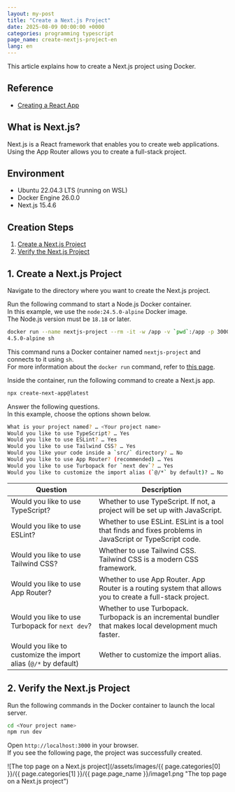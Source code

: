 ```yaml
---
layout: my-post
title: "Create a Next.js Project"
date: 2025-08-09 00:00:00 +0000
categories: programming typescript
page_name: create-nextjs-project-en
lang: en
---
```


This article explains how to create a Next.js project using Docker.

## Reference
- [Creating a React App](https://react.dev/learn/creating-a-react-app)

## What is Next.js?
Next.js is a React framework that enables you to create web applications.  
Using the App Router allows you to create a full-stack project.

## Environment
- Ubuntu 22.04.3 LTS (running on WSL)
- Docker Engine 26.0.0
- Next.js 15.4.6

## Creation Steps
1. [Create a Next.js Project](#1-create-a-nextjs-project)
2. [Verify the Next.js Project](#2-verify-the-nextjs-project)

## 1. Create a Next.js Project
Navigate to the directory where you want to create the Next.js project.

Run the following command to start a Node.js Docker container.  
In this example, we use the `node:24.5.0-alpine` Docker image.  
The Node.js version must be `18.18` or later.

```bash
docker run --name nextjs-project --rm -it -w /app -v `pwd`:/app -p 3000:3000 node:2
4.5.0-alpine sh
```

This command runs a Docker container named `nextjs-project` and connects to it using `sh`.  
For more information about the `docker run` command, refer to [this page](/platform/docker/about-docker-commands-en#docker-run).

Inside the container, run the following command to create a Next.js app.

```bash
npx create-next-app@latest
```

Answer the following questions.  
In this example, choose the options shown below.

```bash
What is your project named? … <Your project name>
Would you like to use TypeScript? … Yes
Would you like to use ESLint? … Yes
Would you like to use Tailwind CSS? … Yes
Would you like your code inside a `src/` directory? … No
Would you like to use App Router? (recommended) … Yes
Would you like to use Turbopack for `next dev`? … Yes
Would you like to customize the import alias (`@/*` by default)? … No
```

|Question|Description|
|------|-----------|
|Would you like to use TypeScript?|Whether to use TypeScript. If not, a project will be set up with JavaScript.|
|Would you like to use ESLint?|Whether to use ESLint. ESLint is a tool that finds and fixes problems in JavaScript or TypeScript code.|
|Would you like to use Tailwind CSS?|Whether to use Tailwind CSS. Tailwind CSS is a modern CSS framework.|
|Would you like to use App Router?|Whether to use App Router. App Router is a routing system that allows you to create a full-stack project.|
|Would you like to use Turbopack for `next dev`?|Whether to use Turbopack. Turbopack is an incremental bundler that makes local development much faster.|
|Would you like to customize the import alias (`@/*` by default)|Wether to customize the import alias.|

## 2. Verify the Next.js Project
Run the following commands in the Docker container to launch the local server.

```bash
cd <Your project name>
npm run dev
```

Open `http://localhost:3000` in your browser.  
If you see the following page, the project was successfully created.

![The top page on a Next.js project](/assets/images/{{ page.categories[0] }}/{{ page.categories[1] }}/{{ page.page_name }}/image1.png "The top page on a Next.js project")